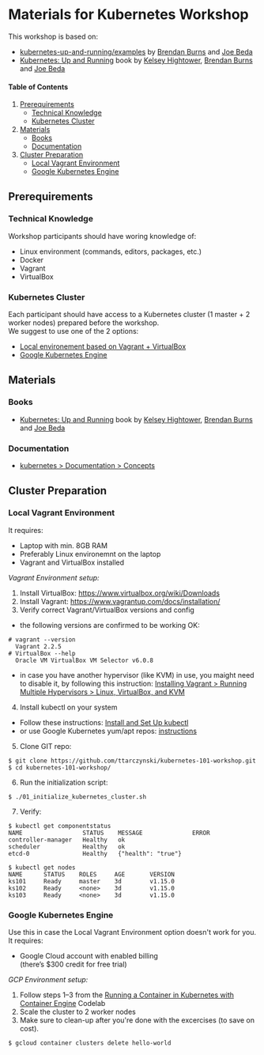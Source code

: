 # Materials for Kubernetes Workshop
This workshop is based on:
* [kubernetes-up-and-running/examples](https://github.com/kubernetes-up-and-running/examples) by [Brendan Burns](https://twitter.com/brendandburns) and [Joe Beda](https://twitter.com/jbeda)
* [Kubernetes: Up and Running](https://smile.amazon.com/Kubernetes-Running-Dive-Future-Infrastructure/dp/1491935677) book by [Kelsey Hightower](https://twitter.com/kelseyhightower), [Brendan Burns](https://twitter.com/brendandburns) and [Joe Beda](https://twitter.com/jbeda)

#### Table of Contents
1. [Prerequirements](#prerequirements)
   * [Technical Knowledge](#technical-knowledge)
   * [Kubernetes Cluster](#kubernetes-cluster)
2. [Materials](#materials)
   * [Books](#books)
   * [Documentation](#documentation)
3. [Cluster Preparation](#cluster-preparation)
   * [Local Vagrant Environment](#local-vagrant-environment)
   * [Google Kubernetes Engine](#google-kubernetes-engine)

## Prerequirements

### Technical Knowledge
Workshop participants should have woring knowledge of:
* Linux environment (commands, editors, packages, etc.)
* Docker
* Vagrant
* VirtualBox

### Kubernetes Cluster
Each participant should have access to a Kubernetes cluster (1 master + 2 worker nodes) prepared before the workshop.  
We suggest to use one of the 2 options:

* [Local environement based on Vagrant + VirtualBox](#local-vagrant-environment)
* [Google Kubernetes Engine](#google-kubernetes-engine)

## Materials
### Books
* [Kubernetes: Up and Running](https://smile.amazon.com/Kubernetes-Running-Dive-Future-Infrastructure/dp/1491935677) book by [Kelsey Hightower](https://twitter.com/kelseyhightower), [Brendan Burns](https://twitter.com/brendandburns) and [Joe Beda](https://twitter.com/jbeda)

### Documentation
* [kubernetes > Documentation > Concepts](https://kubernetes.io/docs/concepts/)

## Cluster Preparation
### Local Vagrant Environment
It requires:
  * Laptop with min. 8GB RAM
  * Preferably Linux environemnt on the laptop
  * Vagrant and VirtualBox installed

*Vagrant Environment setup:*
1. Install VirtualBox: https://www.virtualbox.org/wiki/Downloads
2. Install Vagrant: https://www.vagrantup.com/docs/installation/
3. Verify correct Vagrant/VirtualBox versions and config
  * the following versions are confirmed to be working OK:
```
# vagrant --version
  Vagrant 2.2.5
# VirtualBox --help
  Oracle VM VirtualBox VM Selector v6.0.8
```
  * in case you have another hypervisor (like KVM) in use, you maight need to disable it, by following this instruction:
    [Installing Vagrant > Running Multiple Hypervisors > Linux, VirtualBox, and KVM](https://www.vagrantup.com/docs/installation/#linux-virtualbox-and-kvm)
4. Install kubectl on your system
  * Follow these instructions: [Install and Set Up kubectl](https://kubernetes.io/docs/tasks/tools/install-kubectl)
  * or use Google Kubernetes yum/apt repos: [instructions](https://kubernetes.io/docs/setup/independent/install-kubeadm/#installing-kubeadm-kubelet-and-kubectl)
5. Clone GIT repo:
```
$ git clone https://github.com/ttarczynski/kubernetes-101-workshop.git
$ cd kubernetes-101-workshop/
```
6. Run the initialization script:
```
$ ./01_initialize_kubernetes_cluster.sh
```
7. Verify:
```
$ kubectl get componentstatus
NAME                 STATUS    MESSAGE              ERROR
controller-manager   Healthy   ok
scheduler            Healthy   ok
etcd-0               Healthy   {"health": "true"}

$ kubectl get nodes
NAME      STATUS    ROLES     AGE       VERSION
ks101     Ready     master    3d        v1.15.0
ks102     Ready     <none>    3d        v1.15.0
ks103     Ready     <none>    3d        v1.15.0
```

### Google Kubernetes Engine
Use this in case the Local Vagrant Environment option doesn't work for you.  
It requires:
  * Google Cloud account with enabled billing  
  (there’s $300 credit for free trial)

*GCP Environment setup:*
1. Follow steps 1–3 from the [Running a Container in Kubernetes with Container Engine](https://codelabs.developers.google.com/codelabs/cloud-running-a-container/index.html#0) Codelab
2. Scale the cluster to 2 worker nodes
3. Make sure to clean-up after you're done with the excercises (to save on cost).
```
$ gcloud container clusters delete hello-world
```
